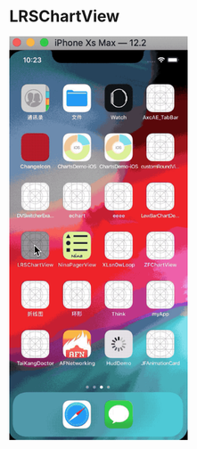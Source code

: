 # LRSChartView
<img src="https://github.com/zhengwei931102/LRSChartView/blob/master/LRSChartView.gif" width="320">
